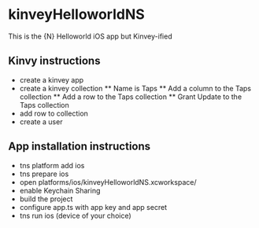 # kinveyHelloworldNS
This is the {N} Helloworld iOS app but Kinvey-ified

## Kinvy instructions
* create a kinvey app
* create a kinvey collection
** Name is Taps
** Add a column to the Taps collection
** Add a row to the Taps collection
** Grant Update to the Taps collection
* add row to collection
* create a user

## App installation instructions
* tns platform add ios
* tns prepare ios
* open platforms/ios/kinveyHelloworldNS.xcworkspace/
* enable Keychain Sharing
* build the project
* configure app.ts with app key and app secret
* tns run ios (device of your choice)

